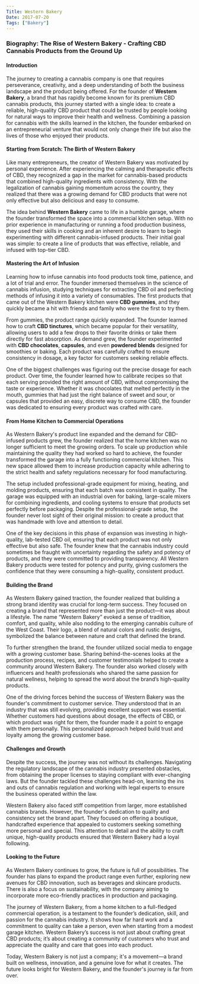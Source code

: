 ```yaml
---
Title: Western Bakery
Date: 2017-07-20
Tags: ["Bakery"]
---
```

### Biography: The Rise of Western Bakery - Crafting CBD Cannabis Products from the Ground Up

#### Introduction

The journey to creating a cannabis company is one that requires perseverance, creativity, and a deep understanding of both the business landscape and the product being offered. For the founder of **Western Bakery**, a brand that has rapidly become known for its premium CBD cannabis products, this journey started with a single idea: to create a reliable, high-quality CBD product that could be trusted by people looking for natural ways to improve their health and wellness. Combining a passion for cannabis with the skills learned in the kitchen, the founder embarked on an entrepreneurial venture that would not only change their life but also the lives of those who enjoyed their products.

#### Starting from Scratch: The Birth of Western Bakery

Like many entrepreneurs, the creator of Western Bakery was motivated by personal experience. After experiencing the calming and therapeutic effects of CBD, they recognized a gap in the market for cannabis-based products that combined high-quality ingredients with consistency. With the legalization of cannabis gaining momentum across the country, they realized that there was a growing demand for CBD products that were not only effective but also delicious and easy to consume.

The idea behind **Western Bakery** came to life in a humble garage, where the founder transformed the space into a commercial kitchen setup. With no prior experience in manufacturing or running a food production business, they used their skills in cooking and an inherent desire to learn to begin experimenting with different cannabis-infused products. Their initial goal was simple: to create a line of products that was effective, reliable, and infused with top-tier CBD.

#### Mastering the Art of Infusion

Learning how to infuse cannabis into food products took time, patience, and a lot of trial and error. The founder immersed themselves in the science of cannabis infusion, studying techniques for extracting CBD oil and perfecting methods of infusing it into a variety of consumables. The first products that came out of the Western Bakery kitchen were **CBD gummies**, and they quickly became a hit with friends and family who were the first to try them.

From gummies, the product range quickly expanded. The founder learned how to craft **CBD tinctures**, which became popular for their versatility, allowing users to add a few drops to their favorite drinks or take them directly for fast absorption. As demand grew, the founder experimented with **CBD chocolates**, **capsules**, and even **powdered blends** designed for smoothies or baking. Each product was carefully crafted to ensure consistency in dosage, a key factor for customers seeking reliable effects.

One of the biggest challenges was figuring out the precise dosage for each product. Over time, the founder learned how to calibrate recipes so that each serving provided the right amount of CBD, without compromising the taste or experience. Whether it was chocolates that melted perfectly in the mouth, gummies that had just the right balance of sweet and sour, or capsules that provided an easy, discrete way to consume CBD, the founder was dedicated to ensuring every product was crafted with care.

#### From Home Kitchen to Commercial Operations

As Western Bakery's product line expanded and the demand for CBD-infused products grew, the founder realized that the home kitchen was no longer sufficient to meet the growing orders. To scale up production while maintaining the quality they had worked so hard to achieve, the founder transformed the garage into a fully functioning commercial kitchen. This new space allowed them to increase production capacity while adhering to the strict health and safety regulations necessary for food manufacturing.

The setup included professional-grade equipment for mixing, heating, and molding products, ensuring that each batch was consistent in quality. The garage was equipped with an industrial oven for baking, large-scale mixers for combining ingredients, and cooling systems to ensure that products set perfectly before packaging. Despite the professional-grade setup, the founder never lost sight of their original mission: to create a product that was handmade with love and attention to detail.

One of the key decisions in this phase of expansion was investing in high-quality, lab-tested CBD oil, ensuring that each product was not only effective but also safe. The founder knew that the cannabis industry could sometimes be fraught with uncertainty regarding the safety and potency of products, and they were committed to providing transparency. All Western Bakery products were tested for potency and purity, giving customers the confidence that they were consuming a high-quality, consistent product.

#### Building the Brand

As Western Bakery gained traction, the founder realized that building a strong brand identity was crucial for long-term success. They focused on creating a brand that represented more than just the product—it was about a lifestyle. The name “Western Bakery” evoked a sense of tradition, comfort, and quality, while also nodding to the emerging cannabis culture of the West Coast. Their logo, a blend of natural colors and rustic designs, symbolized the balance between nature and craft that defined the brand.

To further strengthen the brand, the founder utilized social media to engage with a growing customer base. Sharing behind-the-scenes looks at the production process, recipes, and customer testimonials helped to create a community around Western Bakery. The founder also worked closely with influencers and health professionals who shared the same passion for natural wellness, helping to spread the word about the brand’s high-quality products.

One of the driving forces behind the success of Western Bakery was the founder's commitment to customer service. They understood that in an industry that was still evolving, providing excellent support was essential. Whether customers had questions about dosage, the effects of CBD, or which product was right for them, the founder made it a point to engage with them personally. This personalized approach helped build trust and loyalty among the growing customer base.

#### Challenges and Growth

Despite the success, the journey was not without its challenges. Navigating the regulatory landscape of the cannabis industry presented obstacles, from obtaining the proper licenses to staying compliant with ever-changing laws. But the founder tackled these challenges head-on, learning the ins and outs of cannabis regulation and working with legal experts to ensure the business operated within the law.

Western Bakery also faced stiff competition from larger, more established cannabis brands. However, the founder's dedication to quality and consistency set the brand apart. They focused on offering a boutique, handcrafted experience that appealed to customers seeking something more personal and special. This attention to detail and the ability to craft unique, high-quality products ensured that Western Bakery had a loyal following.

#### Looking to the Future

As Western Bakery continues to grow, the future is full of possibilities. The founder has plans to expand the product range even further, exploring new avenues for CBD innovation, such as beverages and skincare products. There is also a focus on sustainability, with the company aiming to incorporate more eco-friendly practices in production and packaging.

The journey of Western Bakery, from a home kitchen to a full-fledged commercial operation, is a testament to the founder’s dedication, skill, and passion for the cannabis industry. It shows how far hard work and a commitment to quality can take a person, even when starting from a modest garage kitchen. Western Bakery’s success is not just about crafting great CBD products; it’s about creating a community of customers who trust and appreciate the quality and care that goes into each product.

Today, Western Bakery is not just a company; it's a movement—a brand built on wellness, innovation, and a genuine love for what it creates. The future looks bright for Western Bakery, and the founder's journey is far from over.